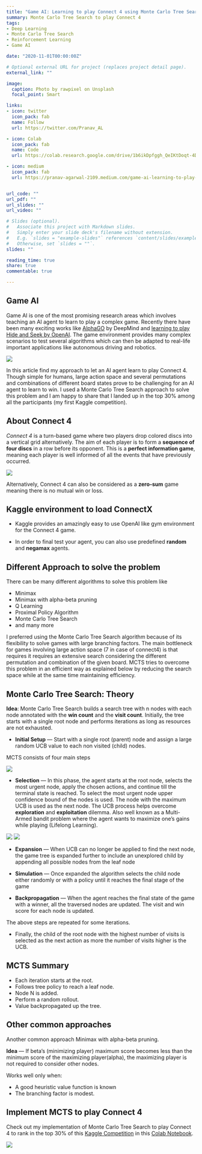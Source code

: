 ```yaml
---
title: "Game AI: Learning to play Connect 4 using Monte Carlo Tree Search"
summary: Monte Carlo Tree Search to play Connect 4
tags:
- Deep Learning
- Monte Carlo Tree Search
- Reinforcement Learning
- Game AI

date: "2020-11-01T00:00:00Z"

# Optional external URL for project (replaces project detail page).
external_link: ""

image:
  caption: Photo by rawpixel on Unsplash
  focal_point: Smart

links:
- icon: twitter
  icon_pack: fab
  name: Follow
  url: https://twitter.com/Pranav_AL

- icon: Colab    
  icon_pack: fab
  name: Code
  url: https://colab.research.google.com/drive/1b6ikDpfggh_QeIKtDoqt-4DtJc0eeLk2?usp=sharing  

- icon: medium
  icon_pack: fab
  url: https://pranav-agarwal-2109.medium.com/game-ai-learning-to-play-connect-4-using-monte-carlo-tree-search-f083d7da451e


url_code: ""
url_pdf: ""
url_slides: ""
url_video: ""

# Slides (optional).
#   Associate this project with Markdown slides.
#   Simply enter your slide deck's filename without extension.
#   E.g. `slides = "example-slides"` references `content/slides/example-slides.md`.
#   Otherwise, set `slides = ""`.
slides: ""

reading_time: true
share: true
commentable: true

---
```


## **Game AI**

Game AI is one of the most promising research areas which involves teaching an AI agent to learn to play a complex game. Recently there have been many exciting works like [AlphaGO](https://deepmind.com/research/case-studies/alphago-the-story-so-far) by DeepMind and [learning to play Hide and Seek by OpenAI](https://www.vox.com/future-perfect/2019/9/20/20872672/ai-learn-play-hide-and-seek). The game environment provides many complex scenarios to test several algorithms which can then be adapted to real-life important applications like autonomous driving and robotics.

![](1.gif)

In this article find my approach to let an AI agent learn to play Connect 4. Though simple for humans, large action space and several permutations and combinations of different board states prove to be challenging for an AI agent to learn to win. I used a Monte Carlo Tree Search approach to solve this problem and I am happy to share that I landed up in the top 30% among all the participants (my first Kaggle competition).

## **About Connect 4**

*Connect 4* is a turn-based game where two players drop colored discs into a vertical grid alternatively. The aim of each player is to form a **sequence of four discs** in a row before its opponent. This is a **perfect information game**, meaning each player is well informed of all the events that have previously occurred.

![](3.gif)

Alternatively, Connect 4 can also be considered as a **zero-sum** game meaning there is no mutual win or loss.

## **Kaggle environment to load ConnectX**

* Kaggle provides an amazingly easy to use OpenAI like gym environment for the Connect 4 game.

* In order to final test your agent, you can also use predefined **random** and **negamax** agents.

## **Different Approach to solve the problem**

There can be many different algorithms to solve this problem like

* Minimax
* Minimax with alpha-beta pruning
* Q Learning
* Proximal Policy Algorithm
* Monte Carlo Tree Search
* and many more

I preferred using the Monte Carlo Tree Search algorithm because of its flexibility to solve games with large branching factors. The main bottleneck for games involving large action space (7 in case of connect4) is that requires it requires an extensive search considering the different permutation and combination of the given board. MCTS tries to overcome this problem in an efficient way as explained below by reducing the search space while at the same time maintaining efficiency.

## **Monte Carlo Tree Search: Theory**

**Idea**: Monte Carlo Tree Search builds a search tree with n nodes with each node annotated with the **win count** and the **visit count**. Initially, the tree starts with a single root node and performs iterations as long as resources are not exhausted.

* **Initial Setup** — Start with a single root (parent) node and assign a large random UCB value to each non visited (child) nodes.

MCTS consists of four main steps

![](4.png)

* **Selection** — In this phase, the agent starts at the root node, selects the most urgent node, apply the chosen actions, and continue till the terminal state is reached. To select the most urgent node upper confidence bound of the nodes is used. The node with the maximum UCB is used as the next node. The UCB process helps overcome **exploration** and **exploitation** dilemma. Also well known as a Multi-Armed bandit problem where the agent wants to maximize one’s gains while playing (Lifelong Learning).

![](5.png)
![](6.png)

* **Expansion** — When UCB can no longer be applied to find the next node, the game tree is expanded further to include an unexplored child by appending all possible nodes from the leaf node

* **Simulation** — Once expanded the algorithm selects the child node either randomly or with a policy until it reaches the final stage of the game

* **Backpropagation** — When the agent reaches the final state of the game with a winner, all the traversed nodes are updated. The visit and win score for each node is updated.

The above steps are repeated for some iterations.

* Finally, the child of the root node with the highest number of visits is selected as the next action as more the number of visits higher is the UCB.


## **MCTS Summary**

* Each iteration starts at the root.
* Follows tree policy to reach a leaf node.
* Node N is added.
* Perform a random rollout.
* Value backpropagated up the tree.


## **Other common approaches**
Another common approach Minimax with alpha-beta pruning.

**Idea** — If beta’s (minimizing player) maximum score becomes less than the minimum score of the maximizing player(alpha), the maximizing player is not required to consider other nodes.

Works well only when:

* A good heuristic value function is known
* The branching factor is modest.

## **Implement MCTS to play Connect 4**
Check out my implementation of Monte Carlo Tree Search to play Connect 4 to rank in the top 30% of this [Kaggle Competition](https://www.kaggle.com/c/connectx) in this [Colab Notebook](https://colab.research.google.com/drive/1b6ikDpfggh_QeIKtDoqt-4DtJc0eeLk2?usp=sharing).

![](2.gif)
